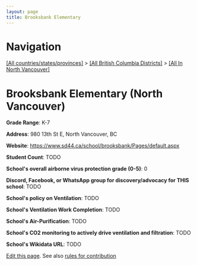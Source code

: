 ```yaml
---
layout: page
title: Brooksbank Elementary
---
```

# Navigation

[[All countries/states/provinces]](../../..) > [[All British Columbia Districts]](../..) > [[All In North Vancouver]](..)

# Brooksbank Elementary (North Vancouver)

**Grade Range**: K-7

**Address**: 980 13th St E, North Vancouver, BC

**Website**: <https://www.sd44.ca/school/brooksbank/Pages/default.aspx>

**Student Count**: TODO

**School's overall airborne virus protection grade (0-5)**: 0

**Discord, Facebook, or WhatsApp group for discovery/advocacy for THIS school**: TODO

**School's policy on Ventilation**: TODO

**School's Ventilation Work Completion**: TODO

**School's Air-Purification**: TODO

**School's CO2 monitoring to actively drive ventilation and filtration**: TODO

**School's Wikidata URL**: TODO


[Edit this page](https://github.com/ventilate-schools/BC/edit/main/./North_Vancouver/Brooksbank_Elementary.md). See also [rules for contribution](../../../contribution-rules/)